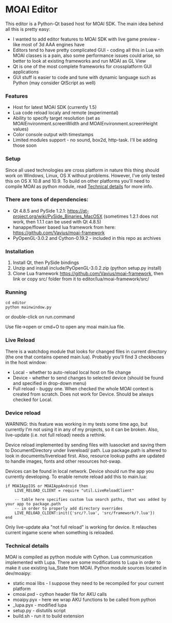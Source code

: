 # MOAI Editor

This editor is a Python-Qt based host for MOAI SDK. 
The main idea behind all this is pretty easy: 
* I wanted to add editor features to MOAI SDK with live game preview - like most of 3d AAA engines have
* Editors tend to have pretty complicated GUI - coding all this in Lua with MOAI classes is a pain, also some performance issues could arise, so better to look at existing frameworks and run MOAI as GL View
* Qt is one of the most complete frameworks for crossplatform GUI applications
* GUI stuff is easier to code and tune with dynamic language such as Python (may consider QtScript as well)

### Features
* Host for latest MOAI SDK (currently 1.5)
* Lua code reload localy and remote (experimental)
* Ability to specify target resolution (set as MOAIEnvironment.screenWidth and MOAIEnvironment.screenHeight values)
* Color console output with timestamps
* Limited modules support - no sound, box2d, http-task. I'll be adding those soon


### Setup
Since all used technologies are cross platform in nature this thing should work on Windows, Linux, OS X without problems. 
However, I've only tested this on OS X 10.8 and 10.9. To build on other platforms you'll need to compile MOAI as python module, read [Technical details](#technical-details) for more info. 

### There are tons of dependencies: 
* Qt 4.8.5 and PySide 1.2.1: https://qt-project.org/wiki/PySide_Binaries_MacOSX (sometimes 1.2.1 does not work, then 1.1.1 can be used with Qt 4.8.5)
* hanappe/flower based lua framework from here: https://github.com/Vavius/moai-framework
* PyOpenGL-3.0.2 and Cython-0.19.2 - included in this repo as archives

### Installation
1. Install Qt, then PySide bindings
2. Unzip and install include/PyOpenGL-3.0.2.zip (python setup.py install)
3. Clone Lua framework https://github.com/Vavius/moai-framework, then link or copy src/ folder from it to editor/lua/moai-framework/src/

### Running
    cd editor
    python mainwindow.py

or double-click on run.command

Use file->open or cmd+O to open any moai main.lua file. 

### Live Reload
There is a watchdog module that looks for changed files in current directory (the one that contains opened main.lua). 
Probably you'll find 3 checkboxes in the host window: 
* Local - whether to auto-reload local host on file change 
* Device - whether to send changes to selected device (should be found and specified in drop-down menu) 
* Full reload - buggy one. When checked the whole MOAI context is created from scratch. Does not work for Device. Should be always checked for Local. 

### Device reload
WARNING: this feature was working in my tests some time ago, but currently I'm not using it in any of my projects, so it can be broken. Also, live-update (i.e. not full reload) needs a rethink. 

Device reload implemented by sending files with luasocket and saving them to DocumentDirectory under livereload/ path. Lua package.path is altered to look in documents/livereload first. Also, resource lookup paths are updated to handle images, fonts and other resources hot-swap. 

Devices can be found in local network. Device should run the app you currently developing. To enable remote reload add this to main.lua:

    if MOAIAppIOS or MOAIAppAndroid then
        LIVE_RELOAD_CLIENT = require "util.LiveReloadClient"

        -- table here specifies custom lua search paths, that was added by your app to package.path
        -- in order to properly add directory overrides
        LIVE_RELOAD_CLIENT:init({'src/?.lua', 'src/framework/?.lua'})
    end

Only live-update aka "not full reload" is working for device. It relauches current ingame scene when something is reloaded. 

### Technical details
MOAI is compiled as python module with Cython. Lua communication implemented with Lupa. There are some modifications to Lupa in order to make it use existing lua_State from MOAI. 
Python module sources located in dev/moaipy:
* static moai libs - I suppose they need to be recompiled for your current platform
* cmoai.pxd - cython header file for AKU calls
* moaipy.pyx - here we wrap AKU functions to be called from python
* _lupa.pyx - modified lupa
* setup.py - distutils script
* build.sh - run it to build extension


